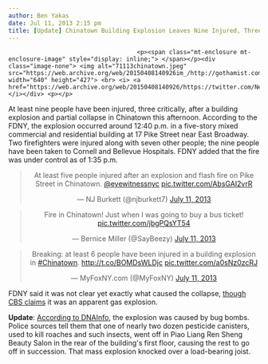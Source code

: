 ```yaml
---
author: Ben Yakas
date: Jul 11, 2013 2:15 pm
title: [Update] Chinatown Building Explosion Leaves Nine Injured, Three Critically
---
```


	
										<p><span class="mt-enclosure mt-enclosure-image" style="display: inline;"> </span></p><div class="image-none"> <img alt="71113chinatown.jpeg" src="https://web.archive.org/web/20150408140926im_/http://gothamist.com/attachments/byakas/71113chinatown.jpeg" width="640" height="427"> <br> <i> <a href="https://web.archive.org/web/20150408140926/https://twitter.com/NewsBreaker/status/355374420828770304">NewsBreaker</a></i></div> <p></p>

<p>At least nine people have been injured, three critically, after a building explosion and partial collapse in Chinatown this afternoon. According to the FDNY, the explosion occurred around 12:40 p.m. in a five-story mixed commercial and residential building at 17 Pike Street near East Broadway. Two firefighters were injured along with seven other people; the nine people have been taken to Cornell and Bellevue Hospitals. FDNY added that the fire was under control as of 1:35 p.m.</p>

<center><blockquote class="twitter-tweet"><p>At least five people injured after an explosion and flash fire on Pike Street in Chinatown. <a href="https://web.archive.org/web/20150408140926/https://twitter.com/eyewitnessnyc">@eyewitnessnyc</a> <a href="https://web.archive.org/web/20150408140926/http://t.co/AbsGAI2vrR">pic.twitter.com/AbsGAI2vrR</a></p>&#x2014; NJ Burkett (@njburkett7) <a href="https://web.archive.org/web/20150408140926/https://twitter.com/njburkett7/statuses/355377175412736002">July 11, 2013</a></blockquote>
<script async src="//web.archive.org/web/20150408140926js_/http://platform.twitter.com/widgets.js" charset="utf-8"></script></center>

<center><blockquote class="twitter-tweet"><p>Fire in Chinatown! Just when I was going to buy a bus ticket! <a href="https://web.archive.org/web/20150408140926/http://t.co/jbgPQsYT54">pic.twitter.com/jbgPQsYT54</a></p>&#x2014; Bernice Miller (@SayBeezy) <a href="https://web.archive.org/web/20150408140926/https://twitter.com/SayBeezy/statuses/355378907366703107">July 11, 2013</a></blockquote>
<script async src="//web.archive.org/web/20150408140926js_/http://platform.twitter.com/widgets.js" charset="utf-8"></script></center>

<center><blockquote class="twitter-tweet"><p>Breaking: at least 6 people have been injured in a building explosion in <a href="https://web.archive.org/web/20150408140926/https://twitter.com/search?q=%23Chinatown&amp;src=hash">#Chinatown</a>. <a href="https://web.archive.org/web/20150408140926/http://t.co/BOMDsWLDjc">http://t.co/BOMDsWLDjc</a> <a href="https://web.archive.org/web/20150408140926/http://t.co/a0sNz0zcRJ">pic.twitter.com/a0sNz0zcRJ</a></p>&#x2014; MyFoxNY.com (@MyFoxNY) <a href="https://web.archive.org/web/20150408140926/https://twitter.com/MyFoxNY/statuses/355380214613811200">July 11, 2013</a></blockquote>
<script async src="//web.archive.org/web/20150408140926js_/http://platform.twitter.com/widgets.js" charset="utf-8"></script></center>

<p>FDNY said it was not clear yet exactly what caused the collapse, <a href="https://web.archive.org/web/20150408140926/http://newyork.cbslocal.com/2013/07/11/gas-explosion-causes-partial-collapse-of-lower-manhattan-building/">though CBS claims</a> it was an apparent gas explosion.</p>

<p><strong>Update</strong>: <a href="https://web.archive.org/web/20150408140926/http://www.dnainfo.com/new-york/20130711/chinatown/explosion-partially-destroys-chinatown-building">According to DNAInfo</a>, the explosion was caused by bug bombs. Police sources tell them that one of nearly two dozen pesticide canisters, used to kill roaches and such insects, went off in Piao Liang Ren Sheng Beauty Salon in the rear of the building&apos;s first floor, causing the rest to go off in succession. That mass explosion knocked over a load-bearing joist. </p>					
										
									
				